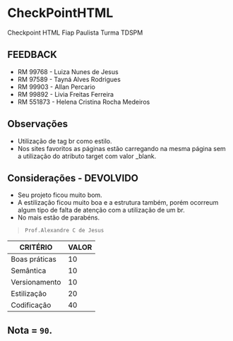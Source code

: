 # CheckPointHTML

Checkpoint HTML Fiap Paulista
Turma TDSPM

## FEEDBACK
- RM 99768 - Luiza Nunes de Jesus
- RM 97589 - Tayná Alves Rodrigues
- RM 99903 - Allan Percario
- RM 99892 - Livia Freitas Ferreira
- RM 551873 - Helena Cristina Rocha Medeiros

## Observações
- Utilização de tag br como estilo.
- Nos sites favoritos as páginas estão carregando na mesma página sem a utilização do atributo target com valor \_blank.

## Considerações - DEVOLVIDO
- Seu projeto ficou muito bom.
- A estilização ficou muito boa e a estrutura também, porém ocorreum algum tipo de falta de atenção com a utilização de um br.
- No mais estão de parabéns.

> `Prof.Alexandre C de Jesus`


| CRITÉRIO | VALOR |
| ------ | ------ |
| Boas práticas |10|
| Semântica		|10|
| Versionamento |10|
| Estilização	|20|
| Codificação	|40|

## Nota = `90`.
